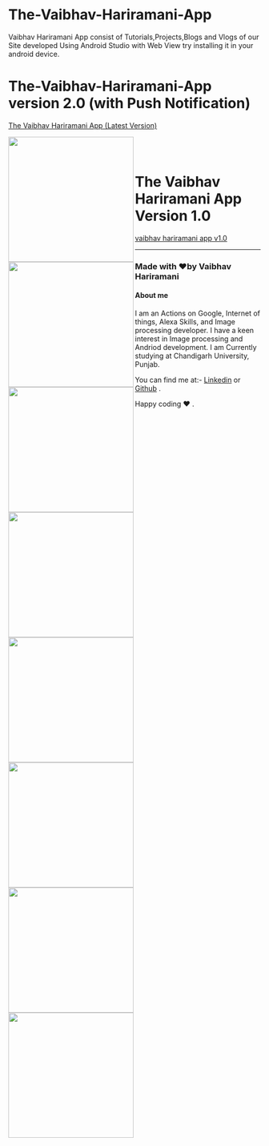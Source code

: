 # The-Vaibhav-Hariramani-App
Vaibhav Hariramani App consist of Tutorials,Projects,Blogs and Vlogs of our Site developed Using Android Studio with Web View try installing it in your android device.

# The-Vaibhav-Hariramani-App version 2.0 (with Push Notification)

[The Vaibhav Hariramani App (Latest Version) ](https://github.com/vaibhavhariaramani/The-Vaibhav-Hariramani-App/raw/master/vaibhav%20hariramani%20app.apk)

<img width="250" align='left' src="https://github.com/vaibhavhariaramani/The-Vaibhav-Hariramani-App/blob/master/version2.0/splash.png"> <img width="250" align='left' src="https://github.com/vaibhavhariaramani/The-Vaibhav-Hariramani-App/blob/master/version2.0/display.png"> <img width="250" align='left' src="https://github.com/vaibhavhariaramani/The-Vaibhav-Hariramani-App/blob/master/version2.0/Cv.png"> <img width="250" align='left' src="https://github.com/vaibhavhariaramani/The-Vaibhav-Hariramani-App/blob/master/version2.0/Notification.png"> <img width="250" align='left' src="https://github.com/vaibhavhariaramani/The-Vaibhav-Hariramani-App/blob/master/version2.0/menu.png"> <img width="250" align='left' src="https://github.com/vaibhavhariaramani/The-Vaibhav-Hariramani-App/blob/master/version2.0/menu1.png"> <img width="250" align='left' src="https://github.com/vaibhavhariaramani/The-Vaibhav-Hariramani-App/blob/master/version2.0/describe.png"> <img width="250" align='left' src="https://github.com/vaibhavhariaramani/The-Vaibhav-Hariramani-App/blob/master/version2.0/shimla.png">

<br>
<br>

# The Vaibhav Hariramani App Version 1.0

[vaibhav hariramani app v1.0](https://github.com/vaibhavhariaramani/The-Vaibhav-Hariramani-App/raw/master/vaibhav%20hariramani%20app%20v1.0.apk)

------------------------------------------------------------------------------------------------------------------------------------------------------

### Made with ❤️by Vaibhav Hariramani
#### About me

I am an Actions on Google, Internet of things, Alexa Skills, and Image processing developer.
I have a keen interest in Image processing and Andriod development.
I am Currently studying at  Chandigarh University, Punjab.

You can find me at:-
[Linkedin](https://www.linkedin.com/in/vaibhav-hariramani-087488186/) or [Github](https://github.com/vaibhavhariaramani) .

Happy coding ❤️ .

